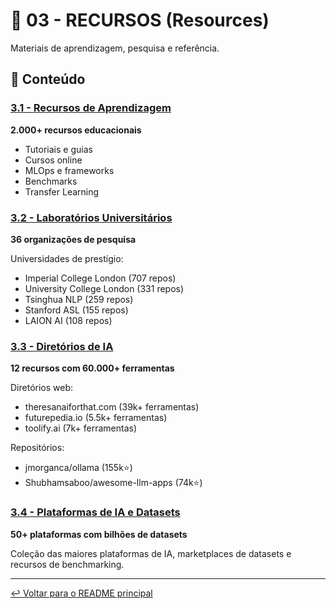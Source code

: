 # 📖 03 - RECURSOS (Resources)

Materiais de aprendizagem, pesquisa e referência.

## 📂 Conteúdo

### [3.1 - Recursos de Aprendizagem](./3.1_Learning_Resources/)
**2.000+ recursos educacionais**

- Tutoriais e guias
- Cursos online
- MLOps e frameworks
- Benchmarks
- Transfer Learning

### [3.2 - Laboratórios Universitários](./3.2_University_Labs/)
**36 organizações de pesquisa**

Universidades de prestígio:
- Imperial College London (707 repos)
- University College London (331 repos)
- Tsinghua NLP (259 repos)
- Stanford ASL (155 repos)
- LAION AI (108 repos)

### [3.3 - Diretórios de IA](./3.3_AI_Directories/)
**12 recursos com 60.000+ ferramentas**

Diretórios web:
- theresanaiforthat.com (39k+ ferramentas)
- futurepedia.io (5.5k+ ferramentas)
- toolify.ai (7k+ ferramentas)

Repositórios:
- jmorganca/ollama (155k⭐)
- Shubhamsaboo/awesome-llm-apps (74k⭐)

### [3.4 - Plataformas de IA e Datasets](./3.4_AI_Platforms_and_Datasets/)
**50+ plataformas com bilhões de datasets**

Coleção das maiores plataformas de IA, marketplaces de datasets e recursos de benchmarking.

---

[↩️ Voltar para o README principal](../README.md)
